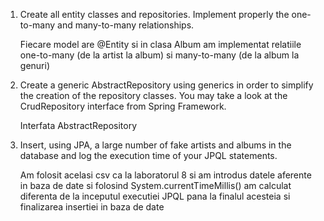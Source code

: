 1. Create all entity classes and repositories. Implement properly the one-to-many and many-to-many relationships.

    Fiecare model are @Entity si in clasa Album am implementat relatiile one-to-many (de la artist la album) si many-to-many (de la album la genuri)

2. Create a generic AbstractRepository using generics in order to simplify the creation of the repository classes. You may take a look at the CrudRepository interface from Spring Framework.
    
    Interfata AbstractRepository

3. Insert, using JPA, a large number of fake artists and albums in the database and log the execution time of your JPQL statements.

    Am folosit acelasi csv ca la laboratorul 8 si am introdus datele aferente in baza de date si folosind System.currentTimeMillis() am calculat diferenta de la inceputul executiei JPQL pana la finalul acesteia si finalizarea insertiei in baza de date